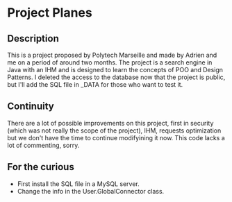 # Project Planes


## Description
This is a project proposed by Polytech Marseille and made by Adrien and me on a period of around two months.
The project is a search engine in Java with an IHM and is designed to learn the concepts of POO and Design Patterns.
I deleted the access to the database now that the project is public, but I'll add the SQL file in _DATA for those who want to test it.


## Continuity
There are a lot of possible improvements on this project, first in security (which was not really the scope of the project), IHM, requests optimization but we don't have the time to continue modifyining it now.
This code lacks a lot of commenting, sorry.


## For the curious
- First install the SQL file in a MySQL server.
- Change the info in the User.GlobalConnector class.
